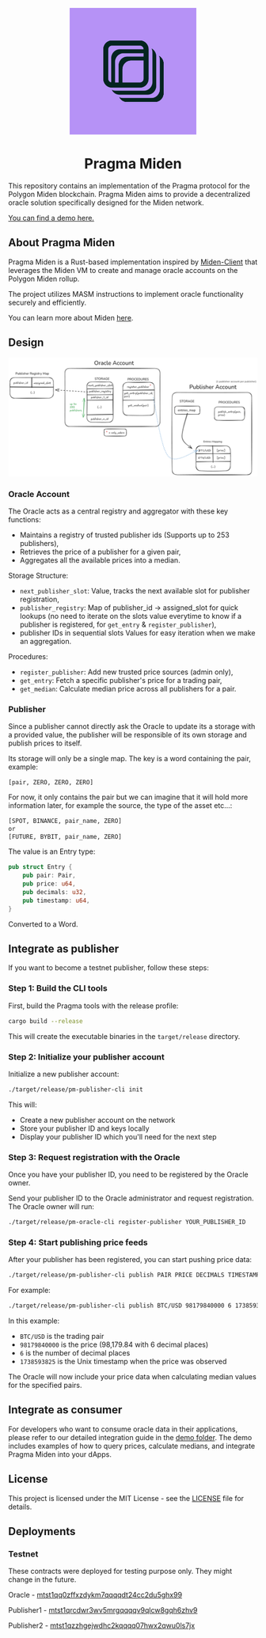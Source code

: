 <p align="center">
  <img src=".github/logo.svg" height="256">
</p>

<h1 align="center">Pragma Miden</h1>

This repository contains an implementation of the Pragma protocol for the Polygon Miden blockchain. Pragma Miden aims to provide a decentralized oracle solution specifically designed for the Miden network.

[You can find a demo here.](./.github/pragma-miden-demo.mp4)

## About Pragma Miden

Pragma Miden is a Rust-based implementation inspired by [Miden-Client](https://github.com/0xPolygonMiden/miden-client) that leverages the Miden VM to create and manage oracle accounts on the Polygon Miden rollup.

The project utilizes MASM instructions to implement oracle functionality securely and efficiently.

You can learn more about Miden [here](https://docs.polygon.technology/miden/).

## Design

<p align="center">
  <img src=".github/design.png">
</p>

### Oracle Account

The Oracle acts as a central registry and aggregator with these key functions:
* Maintains a registry of trusted publisher ids (Supports up to 253 publishers),
* Retrieves the price of a publisher for a given pair,
* Aggregates all the available prices into a median.

Storage Structure:
* `next_publisher_slot`: Value, tracks the next available slot for publisher registration,
* `publisher_registry`: Map of publisher_id -> assigned_slot for quick lookups (no need to iterate on the slots value everytime to know if a publisher is registered, for `get_entry` & `register_publisher`),
* publisher IDs in sequential slots Values for easy iteration when we make an aggregation.

Procedures:
* `register_publisher`: Add new trusted price sources (admin only),
* `get_entry`: Fetch a specific publisher's price for a trading pair,
* `get_median`: Calculate median price across all publishers for a pair.

### Publisher

Since a publisher cannot directly ask the Oracle to update its a storage with a provided value, the publisher will be responsible of its own storage and publish prices to itself.

Its storage will only be a single map. The key is a word containing the pair, example:
```
[pair, ZERO, ZERO, ZERO]
```
For now, it only contains the pair but we can imagine that it will hold more information later, for example the source, the type of the asset etc...:
```
[SPOT, BINANCE, pair_name, ZERO]
or
[FUTURE, BYBIT, pair_name, ZERO]
```

The value is an Entry type:
```rust
pub struct Entry {
    pub pair: Pair,
    pub price: u64,
    pub decimals: u32,
    pub timestamp: u64,
}
```

Converted to a Word.


## Integrate as publisher

If you want to become a testnet publisher, follow these steps:

### Step 1: Build the CLI tools
First, build the Pragma tools with the release profile:
```bash
cargo build --release
```
This will create the executable binaries in the `target/release` directory.

### Step 2: Initialize your publisher account
Initialize a new publisher account:
```bash
./target/release/pm-publisher-cli init
```
This will:
- Create a new publisher account on the network
- Store your publisher ID and keys locally
- Display your publisher ID which you'll need for the next step

### Step 3: Request registration with the Oracle
Once you have your publisher ID, you need to be registered by the Oracle owner.

Send your publisher ID to the Oracle administrator and request registration. The Oracle owner will run:
```bash
./target/release/pm-oracle-cli register-publisher YOUR_PUBLISHER_ID
```

### Step 4: Start publishing price feeds
After your publisher has been registered, you can start pushing price data:
```bash
./target/release/pm-publisher-cli publish PAIR PRICE DECIMALS TIMESTAMP
```

For example:
```bash
./target/release/pm-publisher-cli publish BTC/USD 98179840000 6 1738593825
```

In this example:
- `BTC/USD` is the trading pair
- `98179840000` is the price (98,179.84 with 6 decimal places)
- `6` is the number of decimal places 
- `1738593825` is the Unix timestamp when the price was observed

The Oracle will now include your price data when calculating median values for the specified pairs.

## Integrate as consumer

For developers who want to consume oracle data in their applications, please refer to our detailed integration guide in the [demo folder](./crates/demo/README.md). The demo includes examples of how to query prices, calculate medians, and integrate Pragma Miden into your dApps.

## License

This project is licensed under the MIT License - see the [LICENSE](LICENSE) file for details.

## Deployments

### Testnet

These contracts were deployed for testing purpose only. They might change in the future.

Oracle - [mtst1qq0zffxzdykm7qqqqdt24cc2du5ghx99](https://testnet.midenscan.com/account/mtst1qq0zffxzdykm7qqqqdt24cc2du5ghx99)

Publisher1 - [mtst1qrcdwr3wv5mrgqqqqv9qlcw8gqh6zhv9](https://testnet.midenscan.com/account/mtst1qrcdwr3wv5mrgqqqqv9qlcw8gqh6zhv9)

Publisher2 -  [mtst1qzzhgejwdhc2kqqqq07hwx2qwu0ls7jx](https://testnet.midenscan.com/account/mtst1qzzhgejwdhc2kqqqq07hwx2qwu0ls7jx)
